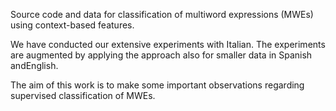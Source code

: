 Source code and data for classification of multiword expressions (MWEs) using context-based features.

We have conducted our extensive experiments with Italian. The experiments are augmented by applying the approach also for smaller data in Spanish andEnglish.

The aim of this work is to make some important observations regarding supervised classification of MWEs.
